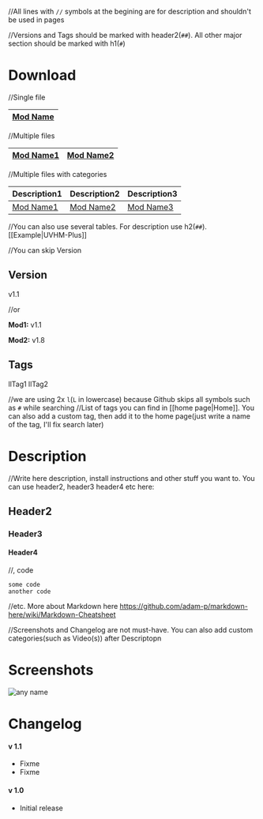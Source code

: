 //All lines with `//` symbols at the begining are for description and shouldn't be used in pages

//Versions and Tags should be marked with header2(`##`). All other major section should be marked with h1(`#`)

# Download

//Single file

[Mod Name](url) |
----|

//Multiple files

[Mod Name1](url) | [Mod Name2](url)
----|----

//Multiple files with categories

Description1 | Description2 | Description3
----|----|----
[Mod Name1](url) | [Mod Name2](url) | [Mod Name3](url)

//You can also use several tables. For description use h2(`##`). [[Example|UVHM-Plus]]

//You can skip Version

## Version
v1.1

//or

**Mod1:** v1.1 

**Mod2:** v1.8

## Tags
llTag1 llTag2

//we are using 2x `l`(`L` in lowercase) because Github skips all symbols such as `#` while searching
//List of tags you can find in [[home page|Home]]. You can also add a custom tag, then add it to the home page(just write a name of the tag, I'll fix search later)

# Description
//Write here description, install instructions and other stuff you want to. You can use header2, header3 header4 etc here:
## Header2
### Header3
#### Header4
//, code
```
some code
another code
```
//etc. More about Markdown here https://github.com/adam-p/markdown-here/wiki/Markdown-Cheatsheet

//Screenshots and Changelog are not must-have. You can also add custom categories(such as Video(s)) after Descriptopn

# Screenshots
![any name](http://3.bp.blogspot.com/-3ghyra88vi8/UGfwf_D7UTI/AAAAAAAADEQ/iF31Eb2hZ2w/s1600/borderlands2.jpg)

# Changelog
#### v 1.1
* Fixme
* Fixme

#### v 1.0
* Initial release